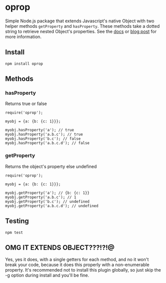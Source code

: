 oprop
=====

Simple Node.js package that extends Javascript's native Object with two helper methods `getProperty` and `hasProperty`. These methods take a dotted string to retrieve nested Object's properties. See the [docs][docs] or [blog post][blog] for more information.

Install
-------

`npm install oprop`

Methods
-------

### hasProperty

Returns true or false
```
require('oprop');

myobj = {a: {b: {c: 1}}};

myobj.hasProperty('a'); // true
myobj.hasProperty('a.b.c'); // true
myobj.hasProperty('b.c'); // false
myobj.hasProperty('a.b.c.d'); // false
```

### getProperty 

Returns the object's property else undefined
```
require('oprop');

myobj = {a: {b: {c: 1}}};

myobj.getProperty('a'); // {b: {c: 1}}
myobj.getProperty('a.b.c'); // 1
myobj.getProperty('b.c'); // undefined
myobj.getProperty('a.b.c.d'); // undefined
```

Testing
-------

`npm test`


OMG IT EXTENDS OBJECT???!?!@
----------------------------
Yes, yes it does, with a single getters for each method, and no it won't break your code, because it does this properly with a non-enumerable property. It's recommended not to install this plugin globally, so just skip the -g option during install and you'll be fine.


[docs]: http://oprop.ramseydsilva.com
[blog]: http://blog.ramseydsilva.com/2014/04/extending-javascript-objects/
